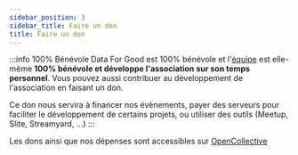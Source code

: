 ```yaml
---
sidebar_position: 3
sidebar_title: Faire un don
title: Faire un don
---
```


:::info 100% Bénévole
Data For Good est 100% bénévole et l'[équipe](/docs/team) est elle-même **100% bénévole et développe l'association sur son temps personnel**. Vous pouvez aussi contribuer au développement de l'association en faisant un don. 

Ce don nous servira à financer nos évènements, payer des serveurs pour faciliter le développement de certains projets, ou utiliser des outils (Meetup, Slite, Streamyard, ...)
:::

Les dons ainsi que nos dépenses sont accessibles sur [OpenCollective](https://opencollective.com/data_for_good)